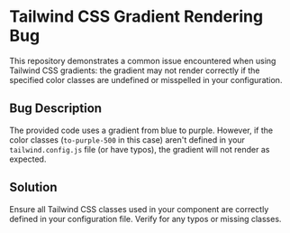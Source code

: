 # Tailwind CSS Gradient Rendering Bug

This repository demonstrates a common issue encountered when using Tailwind CSS gradients: the gradient may not render correctly if the specified color classes are undefined or misspelled in your configuration.

## Bug Description
The provided code uses a gradient from blue to purple.  However, if the color classes (`to-purple-500` in this case) aren't defined in your `tailwind.config.js` file (or have typos), the gradient will not render as expected.

## Solution
Ensure all Tailwind CSS classes used in your component are correctly defined in your configuration file.  Verify for any typos or missing classes.